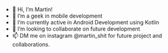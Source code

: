 - 👋 Hi, I’m Martin!
- 👀 I’m a geek in mobile development
- 🌱 I’m currently active in Android Development using Kotlin
- 💞️ I’m looking to collaborate on future development
- 📫 DM me on instagram @martin_shit for future project and collaborations.

<!---
laetuz/laetuz is a ✨ special ✨ repository because its `README.md` (this file) appears on your GitHub profile.
You can click the Preview link to take a look at your changes.
--->
